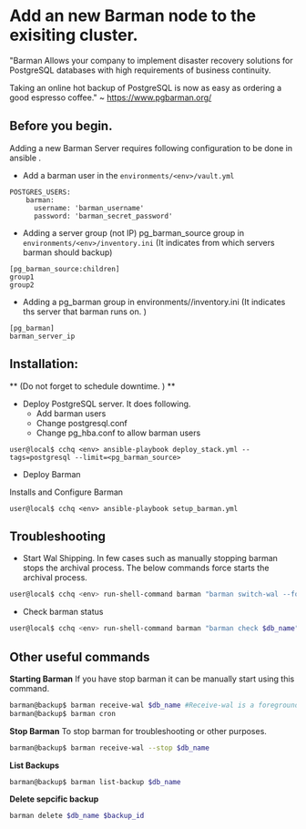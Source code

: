 # Add an new Barman node to the exisiting cluster. 
"Barman
Allows your company to implement disaster recovery solutions for PostgreSQL databases with high requirements of business continuity.

Taking an online hot backup of PostgreSQL is now as easy as ordering a good espresso coffee."  ~ https://www.pgbarman.org/

## Before you begin.
Adding a new Barman Server requires following configuration to be done in ansible .

* Add a barman user in the `environments/<env>/vault.yml`
```
POSTGRES_USERS:
    barman:
      username: 'barman_username'
      password: 'barman_secret_password'
```

* Adding a server group (not IP) pg_barman_source group in `environments/<env>/inventory.ini` (It indicates from which servers barman should backup)
```
[pg_barman_source:children]
group1
group2
```

* Adding a pg_barman group in environments/<env>/inventory.ini (It indicates ths server that barman runs on. )
```
[pg_barman]
barman_server_ip
```

## Installation: 
** (Do not forget to schedule downtime. ) **

* Deploy PostgreSQL server. It does following.
    * Add barman users
    * Change postgresql.conf
    * Change pg_hba.conf to allow barman users

```
user@local$ cchq <env> ansible-playbook deploy_stack.yml --tags=postgresql --limit=<pg_barman_source>
```

* Deploy Barman

Installs and Configure Barman 
```
user@local$ cchq <env> ansible-playbook setup_barman.yml 
```

## Troubleshooting 

* Start Wal Shipping.
In few cases such as manually stopping barman stops the archival process.
The below commands force starts the archival process.
```bash
user@local$ cchq <env> run-shell-command barman "barman switch-wal --force --archive $db_name"
```

* Check barman status
```bash
user@local$ cchq <env> run-shell-command barman "barman check $db_name"
```

## Other useful commands
**Starting Barman**
If you have stop barman it can be manually start using this command. 
```bash
barman@backup$ barman receive-wal $db_name #Receive-wal is a foreground process
barman@backup$ barman cron
```

**Stop Barman**
To stop barman for troubleshooting or other purposes. 
```bash
barman@backup$ barman receive-wal --stop $db_name
```

**List Backups**
```bash
barman@backup$ barman list-backup $db_name  
```

**Delete sepcific backup**
```bash
barman delete $db_name $backup_id
```
